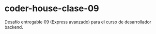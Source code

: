 # coder-house-clase-09
Desafío entregable 09 (Express avanzado) para el curso de desarrollador backend.
